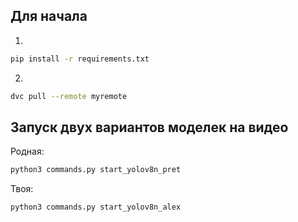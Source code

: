 ## Для начала

1.
```bash
pip install -r requirements.txt
```
2.
```bash
dvc pull --remote myremote
```

## Запуск двух вариантов моделек на видео

Родная:
```bash
python3 commands.py start_yolov8n_pret
```
Твоя:
```bash
python3 commands.py start_yolov8n_alex
```

